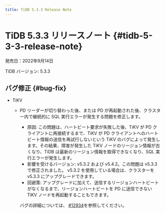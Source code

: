 ```yaml
---
title: TiDB 5.3.3 Release Note
---
```


# TiDB 5.3.3 リリースノート {#tidb-5-3-3-release-note}

発売日：2022年9月14日

TiDB バージョン: 5.3.3

## バグ修正 {#bug-fix}

-   TiKV

    -   PD リーダーが切り替わった後、または PD が再起動された後、クラスター内で継続的に SQL 実行エラーが発生する問題を修正します。

        -   原因: この問題は、ハートビート要求が失敗した後、TiKV が PD クライアントに再接続するまで、TiKV が PD クライアントへのハートビート情報の送信を再試行しないという TiKV のバグによって発生します。その結果、障害が発生した TiKV ノードのリージョン情報が古くなり、TiDB は最新のリージョン情報を取得できなくなり、SQL 実行エラーが発生します。
        -   影響を受けるバージョン: v5.3.2 および v5.4.2。この問題は v5.3.3 で修正されました。 v5.3.2 を使用している場合は、クラスターを v5.3.3 にアップグレードできます。
        -   回避策: アップグレードに加えて、送信するリージョンハートビートがなくなるまで、リージョンハートビートを PD に送信できない TiKV ノードを再起動することもできます。

        バグの詳細については、 [<a href="https://github.com/tikv/tikv/issues/12934">#12934</a>](https://github.com/tikv/tikv/issues/12934)を参照してください。
